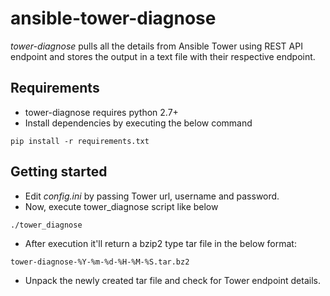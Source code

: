 # ansible-tower-diagnose

_tower-diagnose_ pulls all the details from Ansible Tower using REST API endpoint and stores the output in a text file with their respective endpoint.

## Requirements

- tower-diagnose requires python 2.7+
- Install dependencies by executing the below command
```
pip install -r requirements.txt
```

## Getting started

- Edit _config.ini_ by passing Tower url, username and password.
- Now, execute tower_diagnose script like below
```
./tower_diagnose
```
- After execution it'll return a bzip2 type tar file in the below format:
```
tower-diagnose-%Y-%m-%d-%H-%M-%S.tar.bz2
```
- Unpack the newly created tar file and check for Tower endpoint details.



